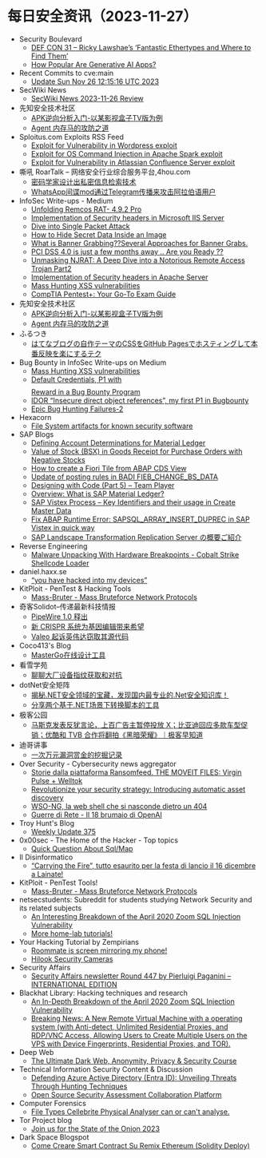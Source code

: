 # 每日安全资讯（2023-11-27）

- Security Boulevard
  - [DEF CON 31 – Ricky Lawshae’s ‘Fantastic Ethertypes and Where to Find Them’](https://securityboulevard.com/2023/11/def-con-31-ricky-lawshaes-fantastic-ethertypes-and-where-to-find-them/)
  - [How Popular Are Generative AI Apps?](https://securityboulevard.com/2023/11/how-popular-are-generative-ai-apps/)
- Recent Commits to cve:main
  - [Update Sun Nov 26 12:15:16 UTC 2023](https://github.com/trickest/cve/commit/98cc1dc46fca424287a6bb266dfc0163159a12ef)
- SecWiki News
  - [SecWiki News 2023-11-26 Review](http://www.sec-wiki.com/?2023-11-26)
- 先知安全技术社区
  - [APK逆向分析入门-以某影视盒子TV版为例](https://xz.aliyun.com/t/13112)
  - [Agent 内存马的攻防之道](https://xz.aliyun.com/t/13110)
- Sploitus.com Exploits RSS Feed
  - [Exploit for Vulnerability in Wordpress exploit](https://sploitus.com/exploit?id=CC49EF0F-4B72-5FAB-A281-E8B9DB8F54D6&utm_source=rss&utm_medium=rss)
  - [Exploit for OS Command Injection in Apache Spark exploit](https://sploitus.com/exploit?id=365C423D-366E-5297-B931-75034A149CF2&utm_source=rss&utm_medium=rss)
  - [Exploit for Vulnerability in Atlassian Confluence Server exploit](https://sploitus.com/exploit?id=EF228A38-1ED2-5677-BF29-DFA786DA631F&utm_source=rss&utm_medium=rss)
- 嘶吼 RoarTalk – 网络安全行业综合服务平台,4hou.com
  - [密码学家设计出私密信息检索技术](https://www.4hou.com/posts/xz0J)
  - [WhatsApp间谍mod通过Telegram传播来攻击阿拉伯语用户](https://www.4hou.com/posts/qpE3)
- InfoSec Write-ups - Medium
  - [Unfolding Remcos RAT- 4.9.2 Pro](https://infosecwriteups.com/unfolding-remcos-rat-4-9-2-pro-dfb3cb25bbd1?source=rss----7b722bfd1b8d---4)
  - [Implementation of Security headers in Microsoft IIS Server](https://infosecwriteups.com/implementation-of-security-headers-in-microsoft-iis-server-dd3f1f1f36a0?source=rss----7b722bfd1b8d---4)
  - [Dive into Single Packet Attack](https://infosecwriteups.com/dive-into-single-packet-attack-3d3849ffe1d2?source=rss----7b722bfd1b8d---4)
  - [How to Hide Secret Data Inside an Image](https://infosecwriteups.com/how-to-hide-secret-data-inside-an-image-adbbccc77c87?source=rss----7b722bfd1b8d---4)
  - [What is Banner Grabbing??Several Approaches for Banner Grabs.](https://infosecwriteups.com/what-is-banner-grabbing-several-approaches-for-banner-grabs-6fc2cce7b2a0?source=rss----7b722bfd1b8d---4)
  - [PCI DSS 4.0 is just a few months away .. Are you Ready ??](https://infosecwriteups.com/pci-dss-4-0-is-just-a-few-months-away-are-you-ready-b3b4962c56b7?source=rss----7b722bfd1b8d---4)
  - [Unmasking NJRAT: A Deep Dive into a Notorious Remote Access Trojan Part2](https://infosecwriteups.com/unmasking-njrat-a-deep-dive-into-a-notorious-remote-access-trojan-part2-7b41a3669d9a?source=rss----7b722bfd1b8d---4)
  - [Implementation of Security headers in Apache Server](https://infosecwriteups.com/implementation-of-security-headers-in-apache-server-517a5df0a132?source=rss----7b722bfd1b8d---4)
  - [Mass Hunting XSS vulnerabilities](https://infosecwriteups.com/mass-hunting-xss-vulnerabilities-5b53363dd3db?source=rss----7b722bfd1b8d---4)
  - [CompTIA Pentest+: Your Go-To Exam Guide](https://infosecwriteups.com/comptia-pentest-your-go-to-exam-guide-4565471d8494?source=rss----7b722bfd1b8d---4)
- 先知安全技术社区
  - [APK逆向分析入门-以某影视盒子TV版为例](https://xz.aliyun.com/t/13112)
  - [Agent 内存马的攻防之道](https://xz.aliyun.com/t/13110)
- ふるつき
  - [はてなブログの自作テーマのCSSをGitHub Pagesでホスティングして本番反映を楽にするテク](https://furutsuki.hatenablog.com/entry/2023/11/26/155338)
- Bug Bounty in InfoSec Write-ups on Medium
  - [Mass Hunting XSS vulnerabilities](https://infosecwriteups.com/mass-hunting-xss-vulnerabilities-5b53363dd3db?source=rss----7b722bfd1b8d--bug_bounty)
  - [Default Credentials, P1 with $$$$ Reward in a Bug Bounty Program](https://infosecwriteups.com/default-credentials-p1-with-reward-in-a-bug-bounty-program-1aad9c008619?source=rss----7b722bfd1b8d--bug_bounty)
  - [IDOR “Insecure direct object references”, my first P1 in Bugbounty](https://infosecwriteups.com/idor-insecure-direct-object-references-my-first-p1-in-bugbounty-fb01f50e25df?source=rss----7b722bfd1b8d--bug_bounty)
  - [Epic Bug Hunting Failures-2](https://infosecwriteups.com/epic-bug-hunting-failures-2-fafb2af9b844?source=rss----7b722bfd1b8d--bug_bounty)
- Hexacorn
  - [File System artifacts for known security software](https://www.hexacorn.com/blog/2023/11/26/file-system-artifacts-for-known-security-software/)
- SAP Blogs
  - [Defining Account Determinations for Material Ledger](https://blogs.sap.com/2023/11/26/defining-account-determinations-for-material-ledger/)
  - [Value of Stock (BSX) in Goods Receipt for Purchase Orders with Negative Stocks](https://blogs.sap.com/2023/11/26/value-of-stock-bsx-in-goods-receipt-for-purchase-orders-with-negative-stocks/)
  - [How to create a Fiori Tile from ABAP CDS View](https://blogs.sap.com/2023/11/26/how-to-create-a-fiori-tile-from-abap-cds-view/)
  - [Update of posting rules in BADI FIEB_CHANGE_BS_DATA](https://blogs.sap.com/2023/11/26/update-of-posting-rules-in-badi-fieb_change_bs_data/)
  - [Designing with Code (Part 5) – Team Player](https://blogs.sap.com/2023/11/26/designing-with-code-part-5-team-player/)
  - [Overview: What is SAP Material Ledger?](https://blogs.sap.com/2023/11/26/overview-what-is-sap-material-ledger/)
  - [SAP Vistex Process – Key Identifiers and their usage in Create Master Data](https://blogs.sap.com/2023/11/26/sap-vistex-process-key-identifiers-and-their-usage-in-create-master-data/)
  - [Fix ABAP Runtime Error: SAPSQL_ARRAY_INSERT_DUPREC in SAP Vistex in quick way](https://blogs.sap.com/2023/11/26/fix-abap-runtime-error-sapsql_array_insert_duprec-in-sap-vistex-in-quick-way/)
  - [SAP Landscape Transformation Replication Server の概要ご紹介](https://blogs.sap.com/2023/11/26/sap-landscape-transformation-replication-server-%e3%81%ae%e6%a6%82%e8%a6%81%e3%81%94%e7%b4%b9%e4%bb%8b/)
- Reverse Engineering
  - [Malware Unpacking With Hardware Breakpoints - Cobalt Strike Shellcode Loader](https://www.reddit.com/r/ReverseEngineering/comments/184dtf8/malware_unpacking_with_hardware_breakpoints/)
- daniel.haxx.se
  - [“you have hacked into my devices”](https://daniel.haxx.se/blog/2023/11/26/you-have-hacked-into-my-devices/)
- KitPloit - PenTest & Hacking Tools
  - [Mass-Bruter - Mass Bruteforce Network Protocols](http://www.kitploit.com/2023/11/mass-bruter-mass-bruteforce-network.html)
- 奇客Solidot–传递最新科技情报
  - [PipeWire 1.0 释出](https://www.solidot.org/story?sid=76723)
  - [新 CRISPR 系统为基因编辑带来希望](https://www.solidot.org/story?sid=76722)
  - [Valeo 起诉英伟达窃取其源代码](https://www.solidot.org/story?sid=76721)
- Coco413's Blog
  - [MasterGo在线设计工具](https://www.coco413.com/archives/139/)
- 看雪学苑
  - [聊聊大厂设备指纹获取和对抗](https://mp.weixin.qq.com/s?__biz=MjM5NTc2MDYxMw==&mid=2458529431&idx=1&sn=febbfae77c07611bfa501183cb4ed9f6&chksm=b18d1e1d86fa970b12610b83b6431bc5c1f4aa26ffaa73b576083dc6971b37e862414c6ff877&scene=58&subscene=0#rd)
- dotNet安全矩阵
  - [揭秘.NET安全领域的宝藏，发现国内最专业的.Net安全知识库！](https://mp.weixin.qq.com/s?__biz=MzUyOTc3NTQ5MA==&mid=2247489510&idx=1&sn=f2490a8ce9b886239eeb967168ae57c2&chksm=fa5ab90bcd2d301db3d2591fa2bfca9f29802aa84a5d708f2cb591684cf7001f9bfd3f0f54ac&scene=58&subscene=0#rd)
  - [分享两个基于.NET场景下转换脚本的工具](https://mp.weixin.qq.com/s?__biz=MzUyOTc3NTQ5MA==&mid=2247489510&idx=2&sn=8d5f5c926d1189e603b2f7739156b22c&chksm=fa5ab90bcd2d301d9e738be445bb2d15d6a5ccf492ecab972e5b649364df75604b34e1366cb9&scene=58&subscene=0#rd)
- 极客公园
  - [马斯克发表反犹言论，上百广告主暂停投放 X；比亚迪回应多款车型促销；优酷和 TVB 合作将翻拍《黑暗荣耀》｜极客早知道](https://mp.weixin.qq.com/s?__biz=MTMwNDMwODQ0MQ==&mid=2653023004&idx=1&sn=01db98848ff61e41f65d2dd2737c6f1e&chksm=7e5496aa49231fbc68692a1d8a64c64427e02b21c9233577eb31fd5ffa83090bf75bf12392f1&scene=58&subscene=0#rd)
- 迪哥讲事
  - [一次万元漏洞赏金的挖掘记录](https://mp.weixin.qq.com/s?__biz=MzIzMTIzNTM0MA==&mid=2247492767&idx=1&sn=0f3c3e2c67f85614b417a85774ec5528&chksm=e8a5eefcdfd267ea38d2efcf301c4a68dac19f2f9c637732b5a67cc5a249be115c9f879c80f6&scene=58&subscene=0#rd)
- Over Security - Cybersecurity news aggregator
  - [Storie dalla piattaforma Ransomfeed. THE MOVEIT FILES: Virgin Pulse + Welltok](https://www.insicurezzadigitale.com/storie-dalla-piattaforma-ransomfeed-the-moveit-files-virgin-pulse-welltok/)
  - [Revolutionize your security strategy: Introducing automatic asset discovery](https://blog.sekoia.io/revolutionize-your-security-strategy-introducing-automatic-asset-discovery/)
  - [WSO-NG, la web shell che si nasconde dietro un 404](https://www.securityinfo.it/2023/11/24/wso-ng-la-web-shell-che-si-nasconde-dietro-un-404/)
  - [Guerre di Rete - Il 18 brumaio di OpenAI](https://guerredirete.substack.com/p/guerre-di-rete-il-18-brumaio-di-openai)
- Troy Hunt's Blog
  - [Weekly Update 375](https://www.troyhunt.com/weekly-update-375/)
- 0x00sec - The Home of the Hacker - Top topics
  - [Quick Question About Sql/Map](https://0x00sec.org/t/quick-question-about-sql-map/38071)
- Il Disinformatico
  - [“Carrying the Fire”, tutto esaurito per la festa di lancio il 16 dicembre a Lainate!](http://attivissimo.blogspot.com/2023/11/carrying-fire-festa-di-lancio-il-16.html)
- KitPloit - PenTest Tools!
  - [Mass-Bruter - Mass Bruteforce Network Protocols](http://www.kitploit.com/2023/11/mass-bruter-mass-bruteforce-network.html)
- netsecstudents: Subreddit for students studying Network Security and its related subjects
  - [An Interesting Breakdown of the April 2020 Zoom SQL Injection Vulnerability](https://www.reddit.com/r/netsecstudents/comments/184i19n/an_interesting_breakdown_of_the_april_2020_zoom/)
  - [More home-lab tutorials!](https://www.reddit.com/r/netsecstudents/comments/184b3c0/more_homelab_tutorials/)
- Your Hacking Tutorial by Zempirians
  - [Roommate is screen mirroring my phone!](https://www.reddit.com/r/HowToHack/comments/184ofty/roommate_is_screen_mirroring_my_phone/)
  - [Hilook Security Cameras](https://www.reddit.com/r/HowToHack/comments/184gx0w/hilook_security_cameras/)
- Security Affairs
  - [Security Affairs newsletter Round 447 by Pierluigi Paganini – INTERNATIONAL EDITION](https://securityaffairs.com/154800/breaking-news/security-affairs-newsletter-round-447-by-pierluigi-paganini-international-edition.html)
- Blackhat Library: Hacking techniques and research
  - [An In-Depth Breakdown of the April 2020 Zoom SQL Injection Vulnerability](https://www.reddit.com/r/blackhat/comments/184nn66/an_indepth_breakdown_of_the_april_2020_zoom_sql/)
  - [Breaking News: A New Remote Virtual Machine with a operating system (with Anti-detect, Unlimited Residential Proxies, and RDP/VNC Access, Allowing Users to Create Multiple Users on the VPS with Device Fingerprints, Residential Proxies, and TOR).](https://www.reddit.com/r/blackhat/comments/184eacc/breaking_news_a_new_remote_virtual_machine_with_a/)
- Deep Web
  - [The Ultimate Dark Web, Anonymity, Privacy & Security Course](https://www.reddit.com/r/deepweb/comments/1848kxu/the_ultimate_dark_web_anonymity_privacy_security/)
- Technical Information Security Content & Discussion
  - [Defending Azure Active Directory (Entra ID): Unveiling Threats Through Hunting Techniques](https://www.reddit.com/r/netsec/comments/184m4pj/defending_azure_active_directory_entra_id/)
  - [Open Source Security Assessment Collaboration Platform](https://www.reddit.com/r/netsec/comments/18479dq/open_source_security_assessment_collaboration/)
- Computer Forensics
  - [File Types Cellebrite Physical Analyser can or can't analyse.](https://www.reddit.com/r/computerforensics/comments/184mjxn/file_types_cellebrite_physical_analyser_can_or/)
- Tor Project blog
  - [Join us for the State of the Onion 2023](https://blog.torproject.org/state-of-the-onion-2023/)
- Dark Space Blogspot
  - [Come Creare Smart Contract Su Remix Ethereum (Solidity Deploy)](http://darkwhite666.blogspot.com/2023/11/come-creare-smart-contract-su-remix.html)
